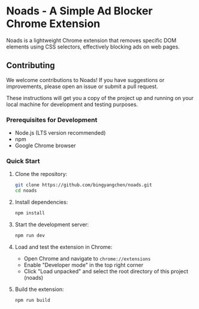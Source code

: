 # Noads - A Simple Ad Blocker Chrome Extension

Noads is a lightweight Chrome extension that removes specific DOM elements using CSS selectors, effectively blocking ads on web pages.

## Contributing

We welcome contributions to Noads! If you have suggestions or improvements, please open an issue or submit a pull request.

These instructions will get you a copy of the project up and running on your local machine for development and testing purposes.

### Prerequisites for Development

- Node.js (LTS version recommended)
- npm
- Google Chrome browser

### Quick Start

1. Clone the repository:

   ```bash
   git clone https://github.com/bingyangchen/noads.git
   cd noads
   ```

2. Install dependencies:

   ```bash
   npm install
   ```

3. Start the development server:

   ```bash
   npm run dev
   ```

4. Load and test the extension in Chrome:
   - Open Chrome and navigate to `chrome://extensions`
   - Enable "Developer mode" in the top right corner
   - Click "Load unpacked" and select the root directory of this project (noads)

5. Build the extension:

   ```bash
   npm run build
   ```
